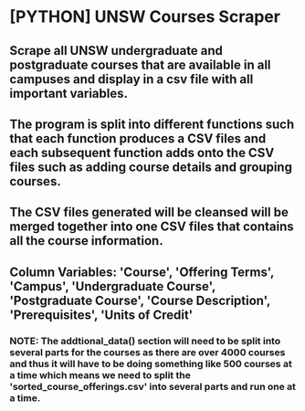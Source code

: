 # [PYTHON] UNSW Courses Scraper

## Scrape all UNSW undergraduate and postgraduate courses that are available in all campuses and display in a csv file with all important variables.

## The program is split into different functions such that each function produces a CSV files and each subsequent function adds onto the CSV files such as adding course details and grouping courses.

## The CSV files generated will be cleansed will be merged together into one CSV files that contains all the course information.

## Column Variables: 'Course', 'Offering Terms', 'Campus', 'Undergraduate Course', 'Postgraduate Course', 'Course Description', 'Prerequisites', 'Units of Credit'

### NOTE: The addtional_data() section will need to be split into several parts for the courses as there are over 4000 courses and thus it will have to be doing something like 500 courses at a time which means we need to split the 'sorted_course_offerings.csv' into several parts and run one at a time. 
